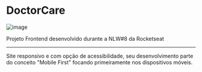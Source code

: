 # DoctorCare
![image](https://user-images.githubusercontent.com/2619027/166562614-9ff0e481-533f-4ed9-be9f-9a4a3789d146.png)

Projeto Frontend desenvolvido durante a NLW#8 da Rocketseat

-----

Site responsivo e com opção de acessibilidade, seu desenvolvimento parte do conceito "Mobile First" focando primeiramente nos dispositivos móveis.
